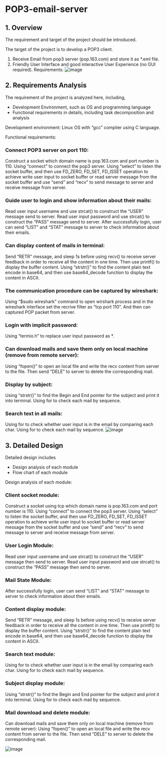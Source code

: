 # POP3-email-server

## 1. Overview
The requirement and target of the project should be introduced.

The target of the project is to develop a POP3 client.
1.	Receive Email from pop3 server (pop.163.com) and store it as *.eml file.
2.	Friendly User Interface and good interactive User Experience (no GUI required).
Requirements: 
![image](https://user-images.githubusercontent.com/58174623/192473283-d4318851-afbf-46e5-89cf-30323bd1e662.png)

## 2. Requirements Analysis
The requirement of the project is analyzed here, including, 
- Development Environment, such as OS and programming language
-	Functional requirements in details, including task decomposition and analysis

Development environment: Linux OS with “gcc” complier using C language.

Functional requirements: 
### Connect POP3 server on port 110: 
Construct a socket which domain name is pop.163.com and port number is 110.
Using “connect” to connect the pop3 server.
Using “select” to listen the socket buffer, and then use FD_ZERO, FD_SET, FD_ISSET operation to achieve write user input to socket buffer or read server message from the socket buffer and use “send” and “recv” to send message to server and receive message from server.
### Guide user to login and show information about their mails:
Read user input username and use strcat() to construct the “USER” message send to server.
Read user input password and use strcat() to construct the “PASS” message send to server.
After successfully login, user can send “LIST” and “STAT” message to server to check information about their emails.

### Can display content of mails in terminal:
Send “RETR” message, and sleep 1s before using recv() to receive server feedback in order to receive all the content in one time. Then use printf() to display the buffer content.
Using “strstr()” to find the content plain text encode in base64, and then use base64_decode function to display the content in ASCII.

### The communication procedure can be captured by wireshark:
Using “$sudo wireshark” command to open wirshark process and in the wireshark interface set the recrive filter as “tcp port 110”. And then can captured POP packet from server.

### Login with implicit password:
Using “termio.h” to replace user input password as *.

### Can download mails and save them only on local machine (remove from remote server):
Using “fopen()” to open an local file and write the recv content from server to the file.
Then send “DELE” to server to delete the corresponding mail.

### Display by subject:
Using “strstr()” to find the Begin and End pointer for the subject and print it into terminal.
Using for to check each mail by sequence.

### Search text in all mails:
Using for to check whether user input is in the email by comparing each char.
Using for to check each mail by sequence.
![image](https://user-images.githubusercontent.com/58174623/192473446-e0290da5-2d0c-448d-a14b-66245cd75e50.png)

## 3. Detailed Design
Detailed design includes 
- Design analysis of each module 
- Flow chart of each module

Design analysis of each module:
### Client socket module:
Construct a socket using tcp which domain name is pop.163.com and port number is 110.
Using “connect” to connect the pop3 server.
Using “select” to listen the socket buffer, and then use FD_ZERO, FD_SET, FD_ISSET operation to achieve write user input to socket buffer or read server message from the socket buffer and use “send” and “recv” to send message to server and receive message from server.
 
### User Login Module:
Read user input username and use strcat() to construct the “USER” message then send to server.
Read user input password and use strcat() to construct the “PASS” message then send to server.
 
### Mail State Module:
After successfully login, user can send “LIST” and “STAT” message to server to check information about their emails.
 
### Content display module:
Send “RETR” message, and sleep 1s before using recv() to receive server feedback in order to receive all the content in one time. Then use printf() to display the buffer content.
Using “strstr()” to find the content plain text encode in base64, and then use base64_decode function to display the content in ASCII.
 
### Search text module:
Using for to check whether user input is in the email by comparing each char.
Using for to check each mail by sequence.
 
### Subject display module:
Using “strstr()” to find the Begin and End pointer for the subject and print it into terminal.
Using for to check each mail by sequence.
 
### Mail download and delete module:
Can download mails and save them only on local machine (remove from remote server):
Using “fopen()” to open an local file and write the recv content from server to the file.
Then send “DELE” to server to delete the corresponding mail.
 
![image](https://user-images.githubusercontent.com/58174623/192474010-c01699d7-3c3f-4868-99a2-ba9f86b8d164.png)

